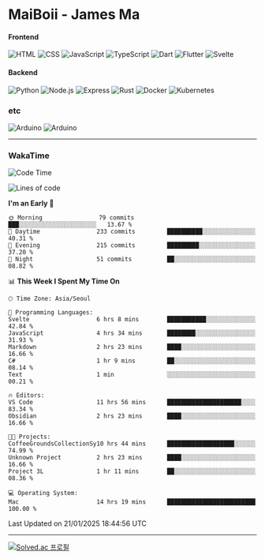# MaiBoii - James Ma

#### Frontend
![HTML](https://img.shields.io/badge/-HTML-E34F26?style=flat-square&logo=html5&logoColor=white)
![CSS](https://img.shields.io/badge/-CSS-1572B6?style=flat-square&logo=css3)
![JavaScript](https://img.shields.io/badge/-JavaScript-F7DF1E?style=flat-square&logo=javascript&logoColor=black)
![TypeScript](https://img.shields.io/badge/-TypeScript-02569B?style=flat-square&logo=typescript&logoColor=white)
![Dart](https://img.shields.io/badge/-Dart-0175C2?style=flat-square&logo=dart)
![Flutter](https://img.shields.io/badge/-Flutter-02569B?style=flat-square&logo=flutter)
![Svelte](https://img.shields.io/badge/-Svelte-E34F26?style=flat-square&logo=svelte&logoColor=white)


#### Backend
![Python](https://img.shields.io/badge/-Python-3776AB?style=flat-square&logo=python&logoColor=white)
![Node.js](https://img.shields.io/badge/-Node.js-339933?style=flat-square&logo=node.js&logoColor=white)
![Express](https://img.shields.io/badge/-Express-339933?style=flat-square&logo=express&logoColor=white)
![Rust](https://img.shields.io/badge/-Rust-000000?style=flat-square&logo=rust&logoColor=white)
![Docker](https://img.shields.io/badge/-Docker-2496ED?style=flat-square&logo=docker&logoColor=white)
![Kubernetes](https://img.shields.io/badge/-Kubernetes-326CE5?style=flat-square&logo=kubernetes&logoColor=white)


### etc
![Arduino](https://img.shields.io/badge/-Arduino-00878F?style=flat-square&logo=arduino&logoColor=white)
![Arduino](https://img.shields.io/badge/-Unity-232326?style=flat-square&logo=unity&logoColor=white)

---
### WakaTime
<!--START_SECTION:waka-->
![Code Time](http://img.shields.io/badge/Code%20Time-1%2C032%20hrs%2023%20mins-blue)

![Lines of code](https://img.shields.io/badge/From%20Hello%20World%20I%27ve%20Written-1.8%20million%20lines%20of%20code-blue)

**I'm an Early 🐤** 

```text
🌞 Morning                79 commits          ███░░░░░░░░░░░░░░░░░░░░░░   13.67 % 
🌆 Daytime                233 commits         ██████████░░░░░░░░░░░░░░░   40.31 % 
🌃 Evening                215 commits         █████████░░░░░░░░░░░░░░░░   37.20 % 
🌙 Night                  51 commits          ██░░░░░░░░░░░░░░░░░░░░░░░   08.82 % 
```


📊 **This Week I Spent My Time On** 

```text
🕑︎ Time Zone: Asia/Seoul

💬 Programming Languages: 
Svelte                   6 hrs 8 mins        ███████████░░░░░░░░░░░░░░   42.84 % 
JavaScript               4 hrs 34 mins       ████████░░░░░░░░░░░░░░░░░   31.93 % 
Markdown                 2 hrs 23 mins       ████░░░░░░░░░░░░░░░░░░░░░   16.66 % 
C#                       1 hr 9 mins         ██░░░░░░░░░░░░░░░░░░░░░░░   08.14 % 
Text                     1 min               ░░░░░░░░░░░░░░░░░░░░░░░░░   00.21 % 

🔥 Editors: 
VS Code                  11 hrs 56 mins      █████████████████████░░░░   83.34 % 
Obsidian                 2 hrs 23 mins       ████░░░░░░░░░░░░░░░░░░░░░   16.66 % 

🐱‍💻 Projects: 
CoffeeGroundsCollectionSy10 hrs 44 mins      ███████████████████░░░░░░   74.99 % 
Unknown Project          2 hrs 23 mins       ████░░░░░░░░░░░░░░░░░░░░░   16.66 % 
Project 3L               1 hr 11 mins        ██░░░░░░░░░░░░░░░░░░░░░░░   08.36 % 

💻 Operating System: 
Mac                      14 hrs 19 mins      █████████████████████████   100.00 % 
```


 Last Updated on 21/01/2025 18:44:56 UTC
<!--END_SECTION:waka-->
---
[![Solved.ac
프로필](http://mazassumnida.wtf/api/v2/generate_badge?boj=msu2020)](https://solved.ac/msu2020)
